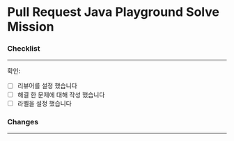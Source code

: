 # Pull Request Java Playground Solve Mission

### Checklist
---
확인:

- [ ] 리뷰어를 설정 했습니다
- [ ] 해결 한 문제에 대해 작성 했습니다
- [ ] 라벨을 설정 했습니다

### Changes
---


